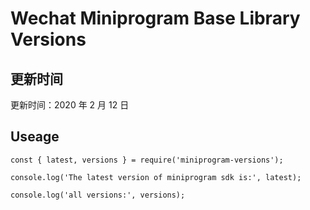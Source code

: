 # Wechat Miniprogram Base Library Versions

## 更新时间

更新时间：2020 年 2 月 12 日

## Useage

```
const { latest, versions } = require('miniprogram-versions');

console.log('The latest version of miniprogram sdk is:', latest);

console.log('all versions:', versions);
```
